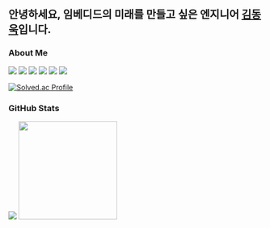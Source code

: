 ## 안녕하세요, 임베디드의 미래를 만들고 싶은 엔지니어 [김동욱](https://dongwook7.dev)입니다.


### About Me
<a href="https://wirehaired-equipment-793.notion.site/0fe87acc374848c6a6334261cfa77bdc?pvs=4"><img src="https://img.shields.io/badge/Notion-000000?style=flat-square&logo=Notion&logoColor=white"/></a>
<a href="https://www.instagram.com/d0ngwook7"><img src="https://img.shields.io/badge/Instagram-E4405F?style=flat-square&logo=Instagram&logoColor=white"/></a>
<a href="https://swbsnewby7.tistory.com/"><img src="https://img.shields.io/badge/Tistory-EB531F?style=flat-square&logo=Tistory&logoColor=white"/></a>
<a href="https://www.linkedin.com/in/dongwook7/"><img src="https://img.shields.io/badge/-LinkedIn-blue?style=flat-square&logo=Linkedin&logoColor=white&link=https://www.linkedin.com/in/dongwook7/"/></a>
<a href="https://discord.com/users/bssm_dongwook"><img src="https://img.shields.io/badge/-Discord-5865F2?style=flat-square&logo=Discord&logoColor=white&link=https://discord.com/users/bssm_dongwook"/></a>
<a href="mailto:dongwook.3.kim@gmail.com"><img src="https://img.shields.io/badge/-Gmail-EA4335?style=flat-square&logo=Gmail&logoColor=white&link=mailto:dongwook.3.kim@gmail.com"/></a>


[![Solved.ac Profile](http://mazassumnida.wtf/api/v2/generate_badge?boj=dongwook7)](https://solved.ac/dongwook7/)

### GitHub Stats
<div aline=senter>
  <img src="https://github-readme-stats.vercel.app/api?username=dongwookkim3&show_icons=true&theme=ambient_gradient">
  <img src="https://github-readme-stats.vercel.app/api/top-langs/?username=dongwookkim3&layout=compact" height=195>
</div>
